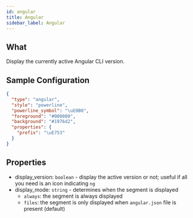 ```yaml
---
id: angular
title: Angular
sidebar_label: Angular
---
```


## What

Display the currently active Angular CLI version.

## Sample Configuration

```json
{
  "type": "angular",
  "style": "powerline",
  "powerline_symbol": "\uE0B0",
  "foreground": "#000000",
  "background": "#1976d2",
  "properties": {
    "prefix": "\uE753"
  }
}
```

## Properties

- display_version: `boolean` - display the active version or not; useful if all you need is an icon indicating `ng`
- display_mode: `string` - determines when the segment is displayed
  - `always`: the segment is always displayed
  - `files`: the segment is only displayed when `angular.json` file is present (default)
